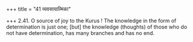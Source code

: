 +++
title = "41 व्यवसायात्मिका"

+++
2.41. O source of joy to the Kurus ! The knowledge in the form of
determination is just one; \[but\] the knowledge (thoughts) of those who
do not have determination, has many branches and has no end.
